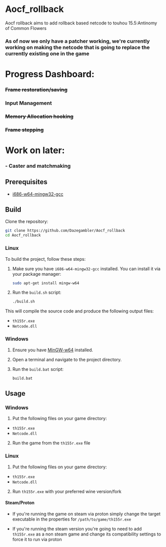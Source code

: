 # Aocf_rollback

Aocf rollback aims to add rollback based netcode to touhou 15.5:Antinomy of Common Flowers

### As of now we only have a patcher working, we're currently working on making the netcode that is going to replace the currently existing one in the game

# Progress Dashboard:
### ~~Frame restoration/saving~~
### Input Management
### ~~Memory Allocation hooking~~
### ~~Frame stepping~~

# Work on later:
### - Caster and matchmaking 

## Prerequisites

- [i686-w64-mingw32-gcc](https://www.mingw-w64.org/downloads/)

## Build

Clone the repository:

```sh
git clone https://github.com/Dazegambler/Aocf_rollback
cd Aocf_rollback
```


### Linux

To build the project, follow these steps:


1. Make sure you have `i686-w64-mingw32-gcc` installed. You can install it via your package manager:

    ```sh
    sudo apt-get install mingw-w64
    ```

2. Run the `build.sh` script:

    ```sh
    ./build.sh
    ```

This will compile the source code and produce the following output files:
- `th155r.exe`
- `Netcode.dll`

### Windows

1. Ensure you have [MinGW-w64](https://www.mingw-w64.org/downloads/) installed.
2. Open a terminal and navigate to the project directory.
3. Run the `build.bat` script:

    ```batch
    build.bat
    ```
    
## Usage

### Windows
1. Put the following files on your game directory:
- `th155r.exe`
- `Netcode.dll`
2. Run the game from the `th155r.exe` file

### Linux
1. Put the following files on your game directory:
- `th155r.exe`
- `Netcode.dll`
2. Run `th155r.exe` with your preferred wine version/fork

#### Steam/Proton
- If you're running the game on steam via proton simply change the target executable in the properties for `/path/to/game/th155r.exe`

- If you're running the steam version you're going to need to add `th155r.exe` as a non steam game and change its compatibility settings to force it to run via proton
